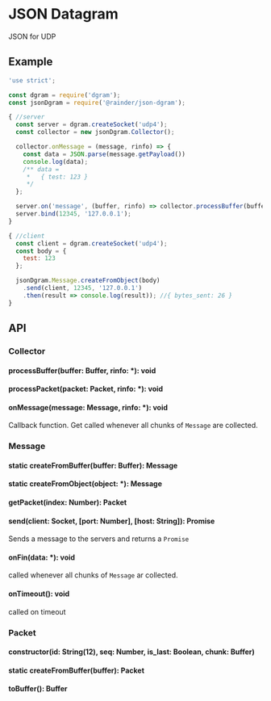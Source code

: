 # JSON Datagram

JSON for UDP

## Example

```js
'use strict';

const dgram = require('dgram');
const jsonDgram = require('@rainder/json-dgram');

{ //server
  const server = dgram.createSocket('udp4');
  const collector = new jsonDgram.Collector();

  collector.onMessage = (message, rinfo) => {
    const data = JSON.parse(message.getPayload())
    console.log(data);
    /** data = 
     *   { test: 123 } 
     */
  };

  server.on('message', (buffer, rinfo) => collector.processBuffer(buffer, rinfo));
  server.bind(12345, '127.0.0.1');
}

{ //client
  const client = dgram.createSocket('udp4');
  const body = {
    test: 123
  };

  jsonDgram.Message.createFromObject(body)
    .send(client, 12345, '127.0.0.1')
    .then(result => console.log(result)); //{ bytes_sent: 26 }
}
```

## API

### Collector
#### processBuffer(buffer: Buffer, rinfo: *): void
#### processPacket(packet: Packet, rinfo: *): void
#### onMessage(message: Message, rinfo: *): void
Callback function. Get called whenever all chunks of `Message` are collected.

### Message
#### static createFromBuffer(buffer: Buffer): Message
#### static createFromObject(object: *): Message
#### getPacket(index: Number): Packet
#### send(client: Socket, [port: Number], [host: String]): Promise
Sends a message to the servers and returns a `Promise`

#### onFin(data: *): void
called whenever all chunks of `Message` ar collected.

#### onTimeout(): void
called on timeout

### Packet
#### constructor(id: String(12), seq: Number, is_last: Boolean, chunk: Buffer)
#### static createFromBuffer(buffer): Packet
#### toBuffer(): Buffer
